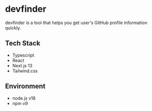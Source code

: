 # devfinder

devfinder is a tool that helps you get user's GitHub profile information quickly.

## Tech Stack

- Typescript
- React
- Next.js 13
- Tailwind.css

## Environment

- node.js v18
- npm v9
